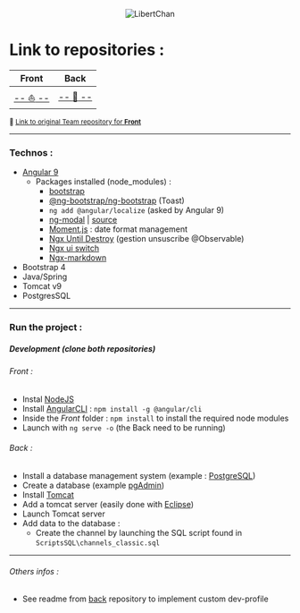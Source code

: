 <p align="center">
  <img src="https://i.imgur.com/0HECTK2.png" alt="LibertChan">                                                  
</p>

# Link to repositories :



Front | Back
:--: | :--:
[-- :boat: --](https://github.com/borisBelloc/libertChan_Front) | [-- :see_no_evil: --](https://github.com/borisBelloc/libertChan_back)
<sub>👥 [Link to original Team repository for **Front**](https://github.com/kim7834/libertChan_Front)</sub>


<hr>

### Technos :
- [Angular 9](https://www.npmjs.com/package/@angular/cli)
    - Packages installed (node_modules) : 
        - [bootstrap](https://www.npmjs.com/package/bootstrap)
        - [@ng-bootstrap/ng-bootstrap](https://www.npmjs.com/package/@ng-bootstrap/ng-bootstrap) (Toast)
        - `ng add @angular/localize` (asked by Angular 9)
        - [ng-modal](https://www.npmjs.com/package/ng-modal) | [source](https://github.com/mazdik/ng-modal)
        - [Moment.js](https://momentjs.com/) : date format management
        - [Ngx Until Destroy](https://www.npmjs.com/package/ngx-take-until-destroy) (gestion unsuscribe @Observable)
        - [Ngx ui switch](https://www.npmjs.com/package/ngx-ui-switch)
        - [Ngx-markdown](https://www.npmjs.com/package/ngx-markdown)
- Bootstrap 4        
- Java/Spring
- Tomcat v9
- PostgresSQL

<hr>

### Run the project :

##### Development (clone both repositories)

###### Front :
- Instal [NodeJS](https://nodejs.org/en/download/)
- Install [AngularCLI](https://cli.angular.io/) : `npm install -g @angular/cli`
- Inside the *Front* folder : `npm install` to install the required node modules
- Launch with `ng serve -o`  (the Back need to be running)


###### Back :
- Install a database management system (example : [PostgreSQL](https://www.enterprisedb.com/downloads/postgres-postgresql-downloads))
- Create a database (example [pgAdmin](https://www.pgadmin.org/))
- Install [Tomcat](https://tomcat.apache.org/whichversion.html)
- Add a tomcat server (easily done with [Eclipse](https://www.eclipse.org/downloads/packages/))
- Launch Tomcat server
- Add data to the database : 
    - Create the channel by launching the SQL script found in `ScriptsSQL\channels_classic.sql`
 
 <hr>
 
 ###### Others infos : 
 
 - See readme from  [back](https://github.com/borisBelloc/libertChan_back)
  repository to implement custom dev-profile 

